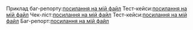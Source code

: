 Приклад баг-репорту:[посилання на мій файл](./MYWork/DariaStrashna"Основитестуваннямобільнихдодатків")
Тест-кейси:[посилання на мій файл](./MYWork/DariaStrashna"ОсновиwebHTML,CSS.Кодуваннясимволів")
Чек-ліст:[посилання на мій файл](./MYWork/DariaStrashna"Тестовадокументація")
Тест-кейси:[посилання на мій файл](./MYWork/DariaStrashna"Рівнітавидитестування")
Баг-репорт:[посилання на мій файл](./MYWork/DariaStrashna"Тестуваннявебзастосунків")
